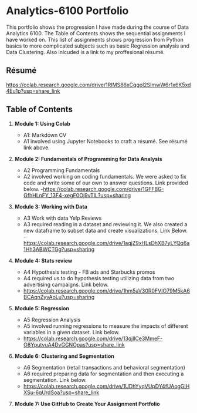 # Analytics-6100 Portfolio

This portfolio shows the progression I have made during the course of Data Analytics 6100. The Table of Contents shows the sequential assignments I have worked on. This list of assignments shows progression from Python basics to more complicated subjects such as basic Regression analysis and Data Clustering. Also inlcuded is a link to my proffesional résumé. 

## Résumé

https://colab.research.google.com/drive/1RIMS86xCqgol2SImwW6r1x6K5xd4Eu1p?usp=share_link

## Table of Contents
1. **Module 1: Using Colab**
   - A1: Markdown CV
   - A1 involved using Jupyter Notebooks to craft a résumé. See résumé link above. 
   
2. **Module 2: Fundamentals of Programming for Data Analysis**
   - A2 Programming Fundamentals
   - A2 involved working on coding fundamentals. We were asked to fix code and write some of our own to answer questions. Link provided below.
   -https://colab.research.google.com/drive/1GFFBG-GfhHLnFY_13F4-xegF0Oj9vTlL?usp=sharing
   
3. **Module 3: Working with Data**
   - A3 Work with data Yelp Reviews
   - A3 required reading in a dataset and reviewing it. We also created a new dataframe to subset data and create visualizations. Link Below.
   -https://colab.research.google.com/drive/1aqjZ9xHLsDhXB7yLYQq6a1Hh3ABWCTGg?usp=sharing
  
4. **Module 4: Stats review**
   - A4 Hypothesis testing - FB ads and Starbucks promos
   - A4 required us to do hypothesis testing utilizing data from two advertising campaigns. Link below.
   - https://colab.research.google.com/drive/1hm5aV30R0FVIO79M5kA6BCAqnZyvAoLu?usp=sharing

5. **Module 5: Regression**
   - A5 Regression Analysis
   - A5 involved running regressions to measure the impacts of different variables in a given dataset. Link below. 
   - https://colab.research.google.com/drive/13qjllCe3MmeF-O8YputvuA4DvGGNOpas?usp=share_link

6. **Module 6: Clustering and Segmentation**
   - A6 Segmentation (retail transactions and behavioral segmentation)
   - A6 required preparing data for segmentation and then executing a segmentation. Link below. 
   - https://colab.research.google.com/drive/1UDhYyqVUpDY4fUAogGIHXSu-6qUrdSoa?usp=share_link
7. **Module 7: Use GitHub to Create Your Assignment Portfolio**
